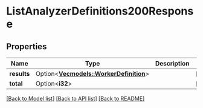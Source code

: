 # ListAnalyzerDefinitions200Response

## Properties

Name | Type | Description | Notes
------------ | ------------- | ------------- | -------------
**results** | Option<[**Vec<models::WorkerDefinition>**](WorkerDefinition.md)> |  | [optional]
**total** | Option<**i32**> |  | [optional]

[[Back to Model list]](../README.md#documentation-for-models) [[Back to API list]](../README.md#documentation-for-api-endpoints) [[Back to README]](../README.md)


